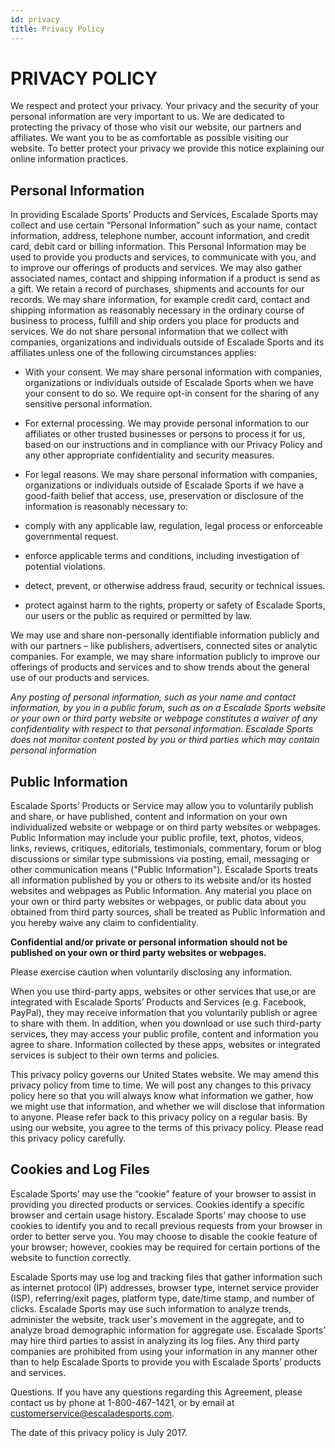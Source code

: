 ```yaml
---
id: privacy
title: Privacy Policy
---
```


# PRIVACY POLICY

We respect and protect your privacy. Your privacy and the security of your personal information are very important to us. We are dedicated to protecting the privacy of those who visit our website, our partners and affiliates. We want you to be as comfortable as possible visiting our website. To better protect your privacy we provide this notice explaining our online information practices.

## Personal Information

In providing Escalade Sports’ Products and Services, Escalade Sports may collect and use certain “Personal Information” such as your name, contact information, address, telephone number, account information, and credit card, debit card or billing information. This Personal Information may be used to provide you products and services, to communicate with you, and to improve our offerings of products and services. We may also gather associated names, contact and shipping information if a product is send as a gift. We retain a record of purchases, shipments and accounts for our records. We may share information, for example credit card, contact and shipping information as reasonably necessary in the ordinary course of business to process, fulfill and ship orders you place for products and services. We do not share personal information that we collect with companies, organizations and individuals outside of Escalade Sports and its affiliates unless one of the following circumstances applies:

- With your consent. We may share personal information with companies, organizations or individuals outside of Escalade Sports when we have your consent to do so. We require opt-in consent for the sharing of any sensitive personal information.
- For external processing. We may provide personal information to our affiliates or other trusted businesses or persons to process it for us, based on our instructions and in compliance with our Privacy Policy and any other appropriate confidentiality and security measures.

- For legal reasons. We may share personal information with companies, organizations or individuals outside of Escalade Sports if we have a good-faith belief that access, use, preservation or disclosure of the information is reasonably necessary to:

- comply with any applicable law, regulation, legal process or enforceable governmental request.

- enforce applicable terms and conditions, including investigation of potential violations.

- detect, prevent, or otherwise address fraud, security or technical issues.

- protect against harm to the rights, property or safety of Escalade Sports, our users or the public as required or permitted by law.

We may use and share non-personally identifiable information publicly and with our partners – like publishers, advertisers, connected sites or analytic companies. For example, we may share information publicly to improve our offerings of products and services and to show trends about the general use of our products and services.

_Any posting of personal information, such as your name and contact information, by you in a public forum, such as on a Escalade Sports website or your own or third party website or webpage constitutes a waiver of any confidentiality with respect to that personal information. Escalade Sports does not monitor content posted by you or third parties which may contain personal information_

## Public Information

Escalade Sports’ Products or Service may allow you to voluntarily publish and share, or have published, content and information on your own individualized website or webpage or on third party websites or webpages. Public Information may include your public profile, text, photos, videos, links, reviews, critiques, editorials, testimonials, commentary, forum or blog discussions or similar type submissions via posting, email, messaging or other communication means (&quot;Public Information&quot;). Escalade Sports treats all information published by you or others to its website and/or its hosted websites and webpages as Public Information. Any material you place on your own or third party websites or webpages, or public data about you obtained from third party sources, shall be treated as Public Information and you hereby waive any claim to confidentiality.

**Confidential and/or private or personal information should not be published on your own or third party websites or webpages.**

Please exercise caution when voluntarily disclosing any information.

When you use third-party apps, websites or other services that use,or are integrated with Escalade Sports’ Products and Services (e.g. Facebook, PayPal), they may receive information that you voluntarily publish or agree to share with them. In addition, when you download or use such third-party services, they may access your public profile, content and information you agree to share. Information collected by these apps, websites or integrated services is subject to their own terms and policies.

This privacy policy governs our United States website. We may amend this privacy policy from time to time. We will post any changes to this privacy policy here so that you will always know what information we gather, how we might use that information, and whether we will disclose that information to anyone. Please refer back to this privacy policy on a regular basis. By using our website, you agree to the terms of this privacy policy. Please read this privacy policy carefully.

## Cookies and Log Files

Escalade Sports’ may use the “cookie” feature of your browser to assist in providing you directed products or services. Cookies identify a specific browser and certain usage history. Escalade Sports’ may choose to use cookies to identify you and to recall previous requests from your browser in order to better serve you. You may choose to disable the cookie feature of your browser; however, cookies may be required for certain portions of the website to function correctly.

Escalade Sports may use log and tracking files that gather information such as internet protocol (IP) addresses, browser type, internet service provider (ISP), referring/exit pages, platform type, date/time stamp, and number of clicks. Escalade Sports may use such information to analyze trends, administer the website, track user&#39;s movement in the aggregate, and to analyze broad demographic information for aggregate use. Escalade Sports’ may hire third parties to assist in analyzing its log files. Any third party companies are prohibited from using your information in any manner other than to help Escalade Sports to provide you with Escalade Sports’ products and services.

Questions. If you have any questions regarding this Agreement, please contact us by phone at 1-800-467-1421, or by email at <a href="mailto:customerservice@escaladesports.com">
customerservice@escaladesports.com</a>.

The date of this privacy policy is July 2017.
